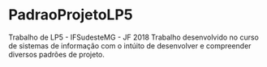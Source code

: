 # PadraoProjetoLP5
Trabalho de LP5 - IFSudesteMG - JF 2018
Trabalho desenvolvido no curso de sistemas de informação com o intúito de desenvolver e compreender diversos padrões de projeto.
